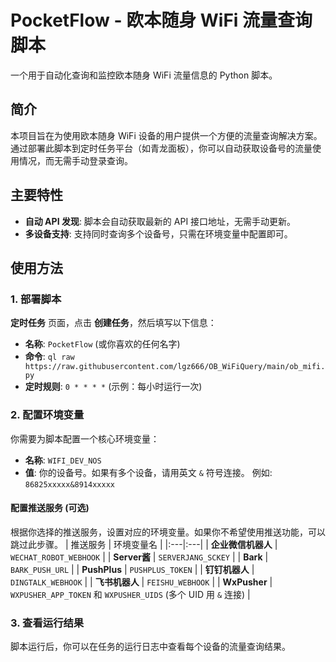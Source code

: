 # PocketFlow - 欧本随身 WiFi 流量查询脚本

一个用于自动化查询和监控欧本随身 WiFi 流量信息的 Python 脚本。

## 简介

本项目旨在为使用欧本随身 WiFi 设备的用户提供一个方便的流量查询解决方案。通过部署此脚本到定时任务平台（如青龙面板），你可以自动获取设备号的流量使用情况，而无需手动登录查询。

## 主要特性

- **自动 API 发现**: 脚本会自动获取最新的 API 接口地址，无需手动更新。
- **多设备支持**: 支持同时查询多个设备号，只需在环境变量中配置即可。


## 使用方法

### 1. 部署脚本

 **定时任务** 页面，点击 **创建任务**，然后填写以下信息：
- **名称**: `PocketFlow` (或你喜欢的任何名字)
- **命令**: `ql raw https://raw.githubusercontent.com/lgz666/OB_WiFiQuery/main/ob_mifi.py`
- **定时规则**: `0 * * * *` (示例：每小时运行一次)

### 2. 配置环境变量

你需要为脚本配置一个核心环境变量：
- **名称**: `WIFI_DEV_NOS`
- **值**: 你的设备号。如果有多个设备，请用英文 `&` 符号连接。
  例如: `86825xxxxx&8914xxxxx`

#### 配置推送服务 (可选)
根据你选择的推送服务，设置对应的环境变量。如果你不希望使用推送功能，可以跳过此步骤。
| 推送服务 | 环境变量名 |
|:---|:---|
| **企业微信机器人** | `WECHAT_ROBOT_WEBHOOK` |
| **Server酱** | `SERVERJANG_SCKEY` |
| **Bark** | `BARK_PUSH_URL` |
| **PushPlus** | `PUSHPLUS_TOKEN` |
| **钉钉机器人** | `DINGTALK_WEBHOOK` |
| **飞书机器人** | `FEISHU_WEBHOOK` |
| **WxPusher** | `WXPUSHER_APP_TOKEN` 和 `WXPUSHER_UIDS` (多个 UID 用 `&` 连接) |


### 3. 查看运行结果

脚本运行后，你可以在任务的运行日志中查看每个设备的流量查询结果。

